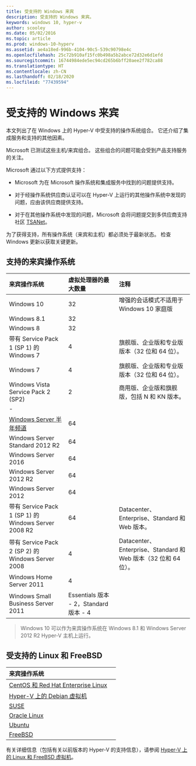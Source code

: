 ```yaml
---
title: 受支持的 Windows 来宾
description: 受支持的 Windows 来宾。
keywords: windows 10, hyper-v
author: scooley
ms.date: 05/02/2016
ms.topic: article
ms.prod: windows-10-hyperv
ms.assetid: ae4a18ed-996b-4104-90c5-539c90798e4c
ms.openlocfilehash: 25c72b910af15fc0b498a5b2abce72d32e6d1efd
ms.sourcegitcommit: 16744984ede5ec94cd265b6bff20aee2f782ca88
ms.translationtype: HT
ms.contentlocale: zh-CN
ms.lasthandoff: 02/18/2020
ms.locfileid: "77439594"
---
```

# <a name="supported-windows-guests"></a>受支持的 Windows 来宾

本文列出了在 Windows 上的 Hyper-V 中受支持的操作系统组合。  它还介绍了集成服务和支持的其他因素。

Microsoft 已测试这些主机/来宾组合。  这些组合的问题可能会受到产品支持服务的关注。

Microsoft 通过以下方式提供支持：

* Microsoft 为在 Microsoft 操作系统和集成服务中找到的问题提供支持。

* 对于经操作系统供应商认证可以在 Hyper-V 上运行的其他操作系统中发现的问题，应由该供应商提供支持。

* 对于在其他操作系统中发现的问题，Microsoft 会将问题提交到多供应商支持社区 [TSANet](http://www.tsanet.org/)。

为了获得支持，所有操作系统（来宾和主机）都必须处于最新状态。  检查 Windows 更新以获取关键更新。

## <a name="supported-guest-operating-systems"></a>支持的来宾操作系统

| 来宾操作系统 |  虚拟处理器的最大数量 | 注释 |
|:-----|:-----|:-----|
| Windows 10 | 32 |增强的会话模式不适用于 Windows 10 家庭版 |
| Windows 8.1 | 32 | |
| Windows 8 | 32 ||
| 带有 Service Pack 1 (SP 1) 的 Windows 7 | 4 | 旗舰版、企业版和专业版版本（32 位和 64 位）。 |
| Windows 7 | 4 | 旗舰版、企业版和专业版版本（32 位和 64 位）。 |
| Windows Vista Service Pack 2 (SP2) | 2 | 商用版、企业版和旗舰版，包括 N 和 KN 版本。 |
| - | | |
| [Windows Server 半年频道](https://docs.microsoft.com/windows-server/get-started/semi-annual-channel-overview) | 64 | |
| Windows Server Standard 2012 R2 | 64 | |
| Windows Server 2016 | 64 | |
| Windows Server 2012 R2 | 64 | |
| Windows Server 2012 | 64 | |
| 带有 Service Pack 1 (SP 1) 的 Windows Server 2008 R2 | 64 | Datacenter、Enterprise、Standard 和 Web 版本。 |
| 带有 Service Pack 2 (SP 2) 的 Windows Server 2008 | 4 | Datacenter、Enterprise、Standard 和 Web 版本（32 位和 64 位）。 |
| Windows Home Server 2011 | 4 | |
| Windows Small Business Server 2011 | Essentials 版本 - 2，Standard 版本 - 4 | |

> Windows 10 可以作为来宾操作系统在 Windows 8.1 和 Windows Server 2012 R2 Hyper-V 主机上运行。

## <a name="supported-linux-and-free-bsd"></a>受支持的 Linux 和 FreeBSD

| 来宾操作系统 |  |
|:-----|:------|
| [CentOS 和 Red Hat Enterprise Linux](https://docs.microsoft.com/windows-server/virtualization/hyper-v/Supported-CentOS-and-Red-Hat-Enterprise-Linux-virtual-machines-on-Hyper-V) | |
| [Hyper-V 上的 Debian 虚拟机](https://docs.microsoft.com/windows-server/virtualization/hyper-v/Supported-Debian-virtual-machines-on-Hyper-V) | |
| [SUSE](https://docs.microsoft.com/windows-server/virtualization/hyper-v/Supported-SUSE-virtual-machines-on-Hyper-V) | |
| [Oracle Linux](https://docs.microsoft.com/windows-server/virtualization/hyper-v/Supported-Oracle-Linux-virtual-machines-on-Hyper-V)  | |
| [Ubuntu](https://docs.microsoft.com/windows-server/virtualization/hyper-v/Supported-Ubuntu-virtual-machines-on-Hyper-V) | |
| [FreeBSD](https://docs.microsoft.com/windows-server/virtualization/hyper-v/Supported-FreeBSD-virtual-machines-on-Hyper-V) | |

有关详细信息（包括有关以前版本的 Hyper-V 的支持信息），请参阅 [Hyper-V 上的 Linux 和 FreeBSD 虚拟机](https://docs.microsoft.com/windows-server/virtualization/hyper-v/Supported-Linux-and-FreeBSD-virtual-machines-for-Hyper-V-on-Windows)。

